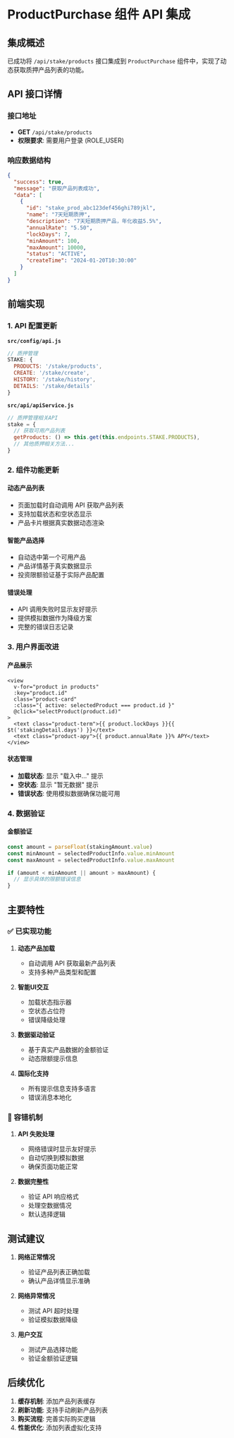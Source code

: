 # ProductPurchase 组件 API 集成

## 集成概述

已成功将 `/api/stake/products` 接口集成到 `ProductPurchase` 组件中，实现了动态获取质押产品列表的功能。

## API 接口详情

### 接口地址
- **GET** `/api/stake/products`
- **权限要求**: 需要用户登录 (ROLE_USER)

### 响应数据结构
```json
{
  "success": true,
  "message": "获取产品列表成功",
  "data": [
    {
      "id": "stake_prod_abc123def456ghi789jkl",
      "name": "7天短期质押",
      "description": "7天短期质押产品，年化收益5.5%",
      "annualRate": "5.50",
      "lockDays": 7,
      "minAmount": 100,
      "maxAmount": 10000,
      "status": "ACTIVE",
      "createTime": "2024-01-20T10:30:00"
    }
  ]
}
```

## 前端实现

### 1. API 配置更新

**`src/config/api.js`**
```javascript
// 质押管理
STAKE: {
  PRODUCTS: '/stake/products',
  CREATE: '/stake/create',
  HISTORY: '/stake/history',
  DETAILS: '/stake/details'
}
```

**`src/api/apiService.js`**
```javascript
// 质押管理相关API
stake = {
  // 获取可用产品列表
  getProducts: () => this.get(this.endpoints.STAKE.PRODUCTS),
  // 其他质押相关方法...
}
```

### 2. 组件功能更新

#### 动态产品列表
- 页面加载时自动调用 API 获取产品列表
- 支持加载状态和空状态显示
- 产品卡片根据真实数据动态渲染

#### 智能产品选择
- 自动选中第一个可用产品
- 产品详情基于真实数据显示
- 投资限额验证基于实际产品配置

#### 错误处理
- API 调用失败时显示友好提示
- 提供模拟数据作为降级方案
- 完整的错误日志记录

### 3. 用户界面改进

#### 产品展示
```vue
<view 
  v-for="product in products" 
  :key="product.id" 
  class="product-card" 
  :class="{ active: selectedProduct === product.id }" 
  @click="selectProduct(product.id)"
>
  <text class="product-term">{{ product.lockDays }}{{ $t('stakingDetail.days') }}</text>
  <text class="product-apy">{{ product.annualRate }}% APY</text>
</view>
```

#### 状态管理
- **加载状态**: 显示 "载入中..." 提示
- **空状态**: 显示 "暂无数据" 提示
- **错误状态**: 使用模拟数据确保功能可用

### 4. 数据验证

#### 金额验证
```javascript
const amount = parseFloat(stakingAmount.value)
const minAmount = selectedProductInfo.value.minAmount
const maxAmount = selectedProductInfo.value.maxAmount

if (amount < minAmount || amount > maxAmount) {
  // 显示具体的限额错误信息
}
```

## 主要特性

### ✅ 已实现功能

1. **动态产品加载**
   - 自动调用 API 获取最新产品列表
   - 支持多种产品类型和配置

2. **智能UI交互**
   - 加载状态指示器
   - 空状态占位符
   - 错误降级处理

3. **数据驱动验证**
   - 基于真实产品数据的金额验证
   - 动态限额提示信息

4. **国际化支持**
   - 所有提示信息支持多语言
   - 错误消息本地化

### 🔄 容错机制

1. **API 失败处理**
   - 网络错误时显示友好提示
   - 自动切换到模拟数据
   - 确保页面功能正常

2. **数据完整性**
   - 验证 API 响应格式
   - 处理空数据情况
   - 默认选择逻辑

## 测试建议

1. **网络正常情况**
   - 验证产品列表正确加载
   - 确认产品详情显示准确

2. **网络异常情况**
   - 测试 API 超时处理
   - 验证模拟数据降级

3. **用户交互**
   - 测试产品选择功能
   - 验证金额验证逻辑

## 后续优化

1. **缓存机制**: 添加产品列表缓存
2. **刷新功能**: 支持手动刷新产品列表
3. **购买流程**: 完善实际购买逻辑
4. **性能优化**: 添加列表虚拟化支持
